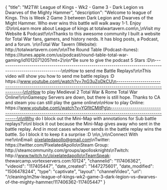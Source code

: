 {
    "title": "M2TW: League of Kings - Wk2 - Game 3 - Dark Legion vs Dwarves of the Mighty Hammer",
    "description": "Welcome to league of Kings.  This is Week 2 Game 3 between Dark Legion and Dwarves of the Might Hammer.  Who ever wins this battle will walk away 1-1.  Enjoy :D\n\nLearn more about League of kings at totalwartavern.com\n_\nVisit my Website & Podcast!\n\nThanks to this awesome community I built a website for Total War fans, gamers, and history nerds.  It has blog posts, a Podcast, and a forum.  \n\nTotal War Tavern (Website): http:\/\/totalwartavern.com\/\n\nThe Round Table (Podcast-itunes): https:\/\/itunes.apple.com\/us\/podcast\/round-table-total-war-gaming\/id1012071205?mt=2\n\n*Be sure to give the podcast 5 Stars :D\n-------------------------------------------------------------------------------------------------------------\n\nHow to send me Battle Replays!\n\nThis video will show you how to send me battle replays :D https:\/\/www.youtube.com\/watch?v=7nG3uZoDkCU\n-------------------------------------------------------------------------------------------------------------\n\nHow to play Medieval 2 Total War & Rome Total War Online!\n\nGamespy Servers are down, but there is still hope.  Thanks to CA and steam you can still play the game online\n\nHow to play Online: https:\/\/www.youtube.com\/watch?v=YGfItCMitPg\n-------------------------------------------------------------------------------------------------------------\n\nWhy do I block out the Mini-Map with annotations for Sub battle replays?\n\nI block it out because the Mini-Map gives away who sent in the battle replay.  And in most cases whoever sends in the battle replay wins the battle.  So I block it to keep it a surprise :D  \n\n_\n\nConnect With me!\n\nEmail: pixelatedapollo@gmail.com\nTwitter: https:\/\/twitter.com\/PixelatedApollo\nSteam Group:  http:\/\/steamcommunity.com\/groups\/apollosknights\nTwitch: http:\/\/www.twitch.tv\/pixelatedapollo\nTeamSpeak: thewarcamp.vortexservers.com:10124",
    "channelid": "117406362",
    "videoid": "117405447",
    "date_created": "1447275601",
    "date_modified": "1506478244",
    "type": "captivate",
    "layout": "channelVideo",
    "url": "\/cleaning\/m2tw-league-of-kings-wk2-game-3-dark-legion-vs-dwarves-of-the-mighty-hammer\/117406362-117405447"
}